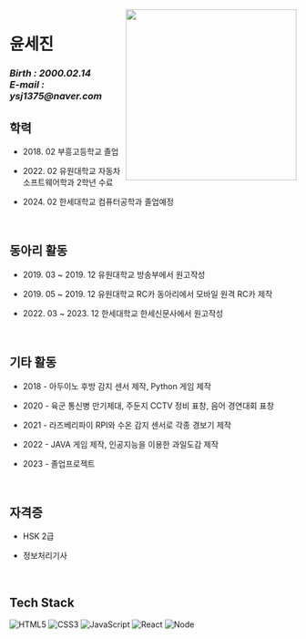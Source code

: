 <img align="right" src="https://user-images.githubusercontent.com/100738553/208301785-1957d865-c807-4078-87af-e13099e6ae97.jpg" width="300"/>

<h1>윤세진</h1>

<p>
  <em>
    <h3>
    Birth : 2000.02.14 <br>
    E-mail : ysj1375@naver.com <br>
    </h3>
  </em>
</p>
<h2>학력</h2>

* <p> 2018. 02 부흥고등학교 졸업
* <p> 2022. 02 유원대학교 자동차소프트웨어학과 2학년 수료
* <p> 2024. 02 한세대학교 컴퓨터공학과 졸업예정
<br>
    
<h2>동아리 활동</h2>
    
* <p> 2019. 03 ~ 2019. 12 유원대학교 방송부에서 원고작성
* <p> 2019. 05 ~ 2019. 12 유원대학교 RC카 동아리에서 모바일 원격 RC카 제작
* <p> 2022. 03 ~ 2023. 12 한세대학교 한세신문사에서 원고작성
<br>
  
<h2>기타 활동</h2>

* <p> 2018 - 아두이노 후방 감지 센서 제작, Python 게임 제작
* <p> 2020 - 육군 통신병 만기제대, 주둔지 CCTV 정비 표창, 음어 경연대회 표창
* <p> 2021 - 라즈베리파이 RPI와 수온 감지 센서로 각종 경보기 제작
* <p> 2022 - JAVA 게임 제작, 인공지능을 이용한 과일도감 제작
* <p> 2023 - 졸업프로젝트
<br>
  
<h2>자격증</h2>
    
* <p> HSK 2급
* <p> 정보처리기사
<br>
  
<h2>Tech Stack</h2>

![HTML5](https://img.shields.io/badge/-HTML5-F05032?style=for-the-badge&logo=html5&logoColor=ffffff)
![CSS3](https://img.shields.io/badge/-CSS3-007ACC?style=for-the-badge&logo=css3)
![JavaScript](https://img.shields.io/badge/-JavaScript-%23F7DF1C?style=for-the-badge&logo=javascript&logoColor=000000&labelColor=%23F7DF1C&color=%23FFCE5A)
![React](https://img.shields.io/badge/-React-222222?style=for-the-badge&logo=react)
![Node](https://img.shields.io/badge/-Nodejs-43853d?style=for-the-badge&logo=Node.js&logoColor=white)
<br>
